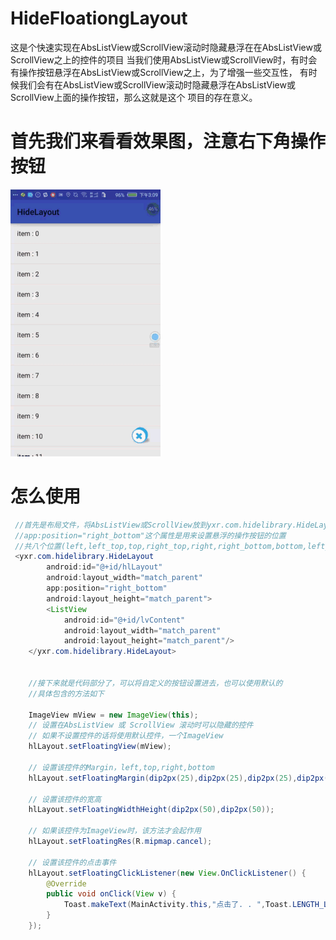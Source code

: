 # HideFloationgLayout
这是个快速实现在AbsListView或ScrollView滚动时隐藏悬浮在在AbsListView或ScrollView之上的控件的项目
当我们使用AbsListView或ScrollView时，有时会有操作按钮悬浮在AbsListView或ScrollView之上，为了增强一些交互性，
有时候我们会有在AbsListView或ScrollView滚动时隐藏悬浮在AbsListView或ScrollView上面的操作按钮，那么这就是这个
项目的存在意义。

# 首先我们来看看效果图，注意右下角操作按钮
![Screenshot](https://github.com/15018777629/HideFloationgLayout/blob/master/screenshots/demo.gif)

# 怎么使用
```java
 //首先是布局文件，将AbsListView或ScrollView放到yxr.com.hidelibrary.HideLayout下就OK啦
 //app:position="right_bottom"这个属性是用来设置悬浮的操作按钮的位置
 //共八个位置(left,left_top,top,right_top,right,right_bottom,bottom,left_bottom)
 <yxr.com.hidelibrary.HideLayout
        android:id="@+id/hlLayout"
        android:layout_width="match_parent"
        app:position="right_bottom"
        android:layout_height="match_parent">
        <ListView
            android:id="@+id/lvContent"
            android:layout_width="match_parent"
            android:layout_height="match_parent"/>
    </yxr.com.hidelibrary.HideLayout>

    
    //接下来就是代码部分了，可以将自定义的按钮设置进去，也可以使用默认的
    //具体包含的方法如下
    
    ImageView mView = new ImageView(this);
    // 设置在AbsListView 或 ScrollView 滚动时可以隐藏的控件
    // 如果不设置控件的话将使用默认控件，一个ImageView
    hlLayout.setFloatingView(mView);

    // 设置该控件的Margin，left,top,right,bottom
    hlLayout.setFloatingMargin(dip2px(25),dip2px(25),dip2px(25),dip2px(25));

    // 设置该控件的宽高
    hlLayout.setFloatingWidthHeight(dip2px(50),dip2px(50));

    // 如果该控件为ImageView时，该方法才会起作用
    hlLayout.setFloatingRes(R.mipmap.cancel);

    // 设置该控件的点击事件
    hlLayout.setFloatingClickListener(new View.OnClickListener() {
        @Override
        public void onClick(View v) {
            Toast.makeText(MainActivity.this,"点击了. . ",Toast.LENGTH_LONG).show();
        }
    });
